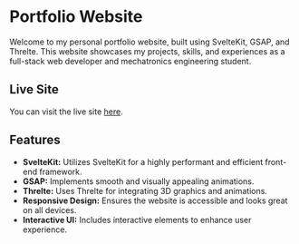 # Portfolio Website

Welcome to my personal portfolio website, built using SvelteKit, GSAP, and Threlte. This website showcases my projects, skills, and experiences as a full-stack web developer and mechatronics engineering student.

## Live Site

You can visit the live site [here](https://portfolio-website-using-svelte.vercel.app/).

## Features

- **SvelteKit:** Utilizes SvelteKit for a highly performant and efficient front-end framework.
- **GSAP:** Implements smooth and visually appealing animations.
- **Threlte:** Uses Threlte for integrating 3D graphics and animations.
- **Responsive Design:** Ensures the website is accessible and looks great on all devices.
- **Interactive UI:** Includes interactive elements to enhance user experience.
